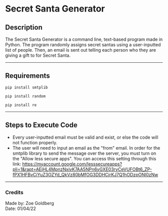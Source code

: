 # **Secret Santa Generator**

## **Description**
The Secret Santa Generator is a command line, text-based program made in Python. The program randomly assigns secret santas using a user-inputted list of people. Then, an email is sent out telling each person who they are giving a gift to for Secret Santa.

---
## **Requirements**
```
pip install smtplib
```
```
pip install random
```
```
pip install re
```

---
## **Steps to Execute Code**
- Every user-inputted email must be valid and exist, or else the code will not function properly. 
- The user will need to input an email as the "from" email. In order for the smtplib library to send the message over the server, you must turn on the "Allow less secure apps". You can access this setting through this link: https://myaccount.google.com/lesssecureapps?pli=1&rapt=AEjHL4MpnzNxivK7AA5NPn6yGXE03ryCeVUFOBt6_ZP-fPX1HFBvCiYuZ3OZYd_QkVz80bMfOG3DDHCjrKJ7Q1hODzpONl0zNw
---
### **Credits**
Made by: Zoe Goldberg
<br>Date: 01/04/22
